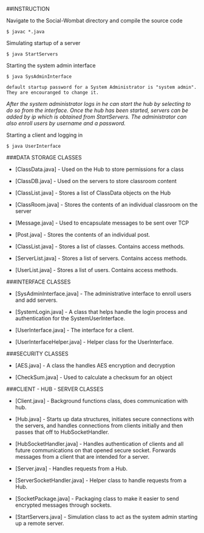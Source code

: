 ##INSTRUCTION

Navigate to the Social-Wombat directory and compile the source code 

    $ javac *.java
    
Simulating startup of a server 

    $ java StartServers

Starting the system admin interface

    $ java SysAdminInterface
`default startup password for a System Administrator is "system admin". They are encouranged to change it.`

*After the system administrator logs in he can start the hub by selecting to do so from the interface. Once the hub has been started, servers can be added by ip which is obtained from StartServers. The administrator can also enroll users by username and a password.*  

Starting a client and logging in 


    $ java UserInterface

###DATA STORAGE CLASSES  

 
* [ClassData.java] - Used on the Hub to store permissions for a class

* [ClassDB.java] - Used on the servers to store classroom content

* [ClassList.java] - Stores a list of ClassData objects on the Hub

* [ClassRoom.java] - Stores the contents of an individual classroom on the server

* [Message.java] - Used to encapsulate messages to be sent over TCP

* [Post.java] - Stores the contents of an individual post.

* [ClassList.java] - Stores a list of classes. Contains access methods.

* [ServerList.java] - Stores a list of servers. Contains access methods.

* [UserList.java] - Stores a list of users. Contains access methods. 

###INTERFACE CLASSES


* [SysAdminInterface.java] - The administrative interface to enroll users and add servers.

* [SystemLogin.java] - A class that helps handle the login process and authentication
for the SystemUserInterface.

* [UserInterface.java] - The interface for a client.

* [UserInterfaceHelper.java] - Helper class for the UserInterface.

###SECURITY CLASSES

* [AES.java] - A class the handles AES encryption and decryption

* [CheckSum.java] - Used to calculate a checksum for an object


###CLIENT - HUB - SERVER CLASSES 

* [Client.java] - Background functions class, does communication with hub.

* [Hub.java] - Starts up data structures, initiates secure connections with the 
servers, and handles connections from clients initially and then passes that off
to HubSocketHandler.

* [HubSocketHandler.java] - Handles authentication of clients and all future communications on that opened secure socket. Forwards messages from a client that are intended for a server.

* [Server.java] - Handles requests from a Hub.

* [ServerSocketHandler.java] - Helper class to handle requests from a Hub.

* [SocketPackage.java] - Packaging class to make it easier to send encrypted messages
through sockets.

* [StartServers.java] - Simulation class to act as the system admin starting up a remote server.


